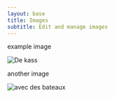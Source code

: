 ```yaml
---
layout: base
title: Images
subtitle: Edit and manage images
---
```

example image

![De kass](/img/documentation/dekaas.jpg)

another image

![avec des bateaux](/documentation/4451568851_89885ef87a_o.jpg)
